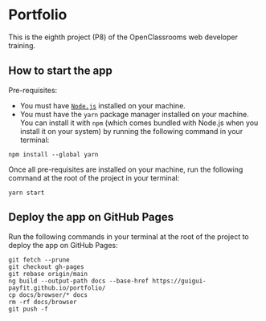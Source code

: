 # Portfolio

This is the eighth project (P8) of the OpenClassrooms web developer training.

## How to start the app

Pre-requisites:

- You must have [`Node.js`](https://nodejs.org/en) installed on your machine.
- You must have the `yarn` package manager installed on your machine. You can install it with `npm` (which comes bundled with Node.js when you install it on your system) by running the following command in your terminal:

```shell
npm install --global yarn
```

Once all pre-requisites are installed on your machine, run the following command at the root of the project in your terminal:

```shell
yarn start
```

## Deploy the app on GitHub Pages

Run the following commands in your terminal at the root of the project to deploy the app on GitHub Pages:

```shell
git fetch --prune
git checkout gh-pages
git rebase origin/main
ng build --output-path docs --base-href https://guigui-payfit.github.io/portfolio/
cp docs/browser/* docs
rm -rf docs/browser
git push -f
```
